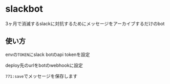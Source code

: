 # slackbot

3ヶ月で消滅するslackに対抗するためにメッセージをアーカイブするだけのbot

## 使い方
envの`TOKEN`にslack botのapi tokenを設定

deploy先のurlをbotのwebhookに設定

`771:save`でメッセージを保存します